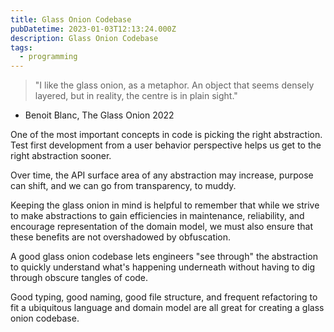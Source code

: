 ```yaml
---
title: Glass Onion Codebase
pubDatetime: 2023-01-03T12:13:24.000Z
description: Glass Onion Codebase
tags:
  - programming
---
```


> "I like the glass onion, as a metaphor. An object that seems densely layered, but in reality, the
> centre is in plain sight."

- Benoit Blanc, The Glass Onion 2022

One of the most important concepts in code is picking the right abstraction. Test first development
from a user behavior perspective helps us get to the right abstraction sooner.

Over time, the API surface area of any abstraction may increase, purpose can shift, and we can go
from transparency, to muddy.

Keeping the glass onion in mind is helpful to remember that while we strive to make abstractions to
gain efficiencies in maintenance, reliability, and encourage representation of the domain model, we
must also ensure that these benefits are not overshadowed by obfuscation.

A good glass onion codebase lets engineers "see through" the abstraction to quickly understand
what's happening underneath without having to dig through obscure tangles of code.

Good typing, good naming, good file structure, and frequent refactoring to fit a ubiquitous language
and domain model are all great for creating a glass onion codebase.

